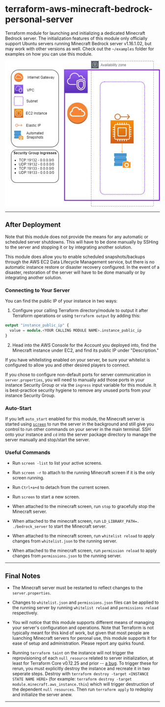 # terraform-aws-minecraft-bedrock-personal-server

Terraform module for launching and initializing a dedicated Minecraft Bedrock server. The initialization features of this module only officially support Ubuntu servers running Minecraft Bedrock server v1.16.1.02, but may work with other versions as well. Check out the `~/examples` folder for examples on how you can use this module.

![Architecture Diagram](./files/architecture_diagram.png)

---

## After Deployment

Note that this module does not provide the means for any automatic or scheduled server shutdowns. This will have to be done manually by SSHing to the server and stopping it or by integrating another solution.

This module does allow you to enable scheduled snapshots/backups through the AWS EC2 Data Lifecycle Management service, but there is no automatic instance restore or disaster recovery configured. In the event of a disaster, restoration of the server will have to be done manually or by integrating another solution.

### Connecting to Your Server

You can find the public IP of your instance in two ways:

1. Configure your calling Terraform directory/module to output it after Terraform operations or using `terraform output` by adding this:

```terraform
output "instance_public_ip" {
  value = module.<YOUR CALLING MODULE NAME>.instance_public_ip
}
```

2. Head into the AWS Console for the Account you deployed into, find the Minecraft instance under EC2, and find its public IP under "Description."

If you have whitelisting enabled on your server, be sure your whitelist is configured to allow you and other desired players to connect.

If you chose to configure non-default ports for server communication in `server.properties`, you will need to manually add those ports in your instance Security Group or via the `ingress` input variable for this module. It is best-practice security hygiene to remove any unused ports from your instance Security Group.

### Auto-Start

If you left `auto_start` enabled for this module, the Minecraft server is started using [`screen`](https://linuxize.com/post/how-to-use-linux-screen/) to run the server in the background and still give you control to run other commands on your server in the main terminal. SSH onto your instance and `cd` into the server package directory to manage the server manually and stop/start the server.

### Useful Commands

- Run `screen -list` to list your active screens.

- Run `screen -r` to attach to the running Minecraft screen if it is the only screen running.

- Run `Ctrl+a+d` to detach from the current screen.

- Run `screen` to start a new screen.

- When attached to the minecraft screen, run `stop` to gracefully stop the Minecraft server.

- When attached to the minecraft screen, run `LD_LIBRARY_PATH=. ./bedrock_server` to start the Minecraft server.

- When attached to the minecraft screen, run `whitelist reload` to apply changes from `whitelist.json` to the running server.

- When attached to the minecraft screen, run `permission reload` to apply changes from `permissions.json` to the running server.

---

## Final Notes

- The Minecraft server must be restarted to reflect changes to the `server.properties`.

- Changes to `whitelist.json` and `permissions.json` files can be applied to the running server by running `whitelist reload` and `permissions reload` respectively.

- You will notice that this module supports different means of managing your server's configuration and operations. Note that Terraform is not typically meant for this kind of work, but given that most people are luanching Minecraft servers for peronal use, this module supports it for ease of setup and administration. Please report any quirks found.

- Running `terraform taint` on the instance will not trigger the reprovisioning of each `null_resource` related to server initialization, at least for Terraform Core v0.12.25 and prior -- [a bug](https://github.com/hashicorp/terraform/issues/2895). To trigger these for rerun, you must explicitly destroy the instance and recreate it in two seperate steps. Destroy with `terraform destroy -target <INSTANCE STATE NAME HERE>` (for example: `terraform destroy -target module.minecraft.aws_instance.this`) which will trigger destruction of the dependent `null resources`. Then run `terraform apply` to redeploy and initialize the server anew.

---
